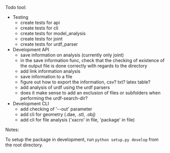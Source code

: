 Todo tool:
* Testing
    - create tests for api
    - create tests for cli
    - create tests for model_analysis
    - create tests for joint
    - create tests for urdf_parser
* Development API
    - save information on analysis (currently only joint)
    - in the save information func, check that the checking of existence of the output file is done correctly with regards to the directory
    - add link information analysis
    - save information to a file
    - figure out how to export the information, csv? txt? latex table?
    - add analysis of urdf using the urdf parsers
    - does it make sense to add an exclusion of files or subfolders when performing the urdf-search-dir?
* Development CLI
    - add checking of '--out' parameter
    - add cli for geometry (.dae, .stl, .obj)
    - add cli for file analysis ('xacro' in file, 'package' in file)



Notes:

To setup the package in development, run `python setup.py develop` from the root directory.